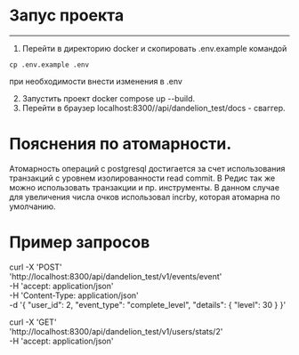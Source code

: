 # Запус проекта
___

1. Перейти в директорию docker и скопировать .env.example командой
```
cp .env.example .env
```
при необходимости внести изменения в .env

2. Запустить проект docker compose up --build.
3. Перейти в браузер localhost:8300//api/dandelion_test/docs - сваггер.

# Пояснения по атомарности.
Атомарность операций с postgresql достигается за счет использования транзакций с уровнем изолированности read commit.
В Редис так же можно использовать транзакции и пр. инструменты. В данном случае для увеличения числа очков использовал incrby, которая атомарна по умолчанию.

# Пример запросов
curl -X 'POST' \
  'http://localhost:8300/api/dandelion_test/v1/events/event' \
  -H 'accept: application/json' \
  -H 'Content-Type: application/json' \
  -d '{
  "user_id": 2,
  "event_type": "complete_level",
  "details": {
    "level": 30
  }
}'


curl -X 'GET' \
  'http://localhost:8300/api/dandelion_test/v1/users/stats/2' \
  -H 'accept: application/json'
